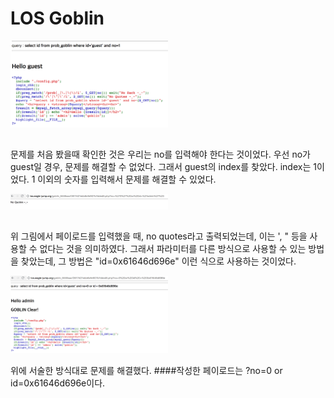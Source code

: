 LOS Goblin
==========

<img src="assets/goblin_los_1.png" width=50%/>

##

문제를 처음 봤을때 확인한 것은 우리는 no를 입력해야 한다는 것이었다. 우선 no가 guest일 경우, 문제를 해결할 수 없었다. 그래서 guest의 index를 찾았다. index는 1이었다. 1 이외의 숫자를 입력해서 문제를 해결할 수 있었다.

<img src="assets/goblin_los_2.png" width=50%/>

##

위 그림에서 페이로드를 입력했을 때, no quotes라고 출력되었는데, 이는 ', " 등을 사용할 수 없다는 것을 의미하였다. 그래서 파라미터를 다른 방식으로 사용할 수 있는 방법을 찾았는데, 그 방법은 "id=0x61646d696e" 이런 식으로 사용하는 것이었다.

<img src="assets/goblin_los_3.png" width=50%/>

위에 서술한 방식대로 문제를 해결했다.
####작성한 페이로드는 ?no=0 or id=0x61646d696e이다.
